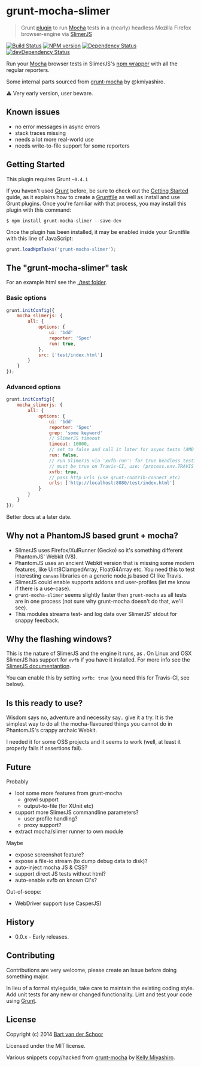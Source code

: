 # grunt-mocha-slimer

> Grunt [plugin](http://gruntjs.com/) to run [Mocha](http://mochajs.org/) tests in a (nearly) headless Mozilla Firefox browser-engine via [SlimerJS](http://slimerjs.org/)

[![Build Status](https://secure.travis-ci.org/Bartvds/grunt-mocha-slimer.svg?branch=master)](http://travis-ci.org/Bartvds/grunt-mocha-slimer) [![NPM version](https://badge.fury.io/js/grunt-mocha-slimer.svg)](http://badge.fury.io/js/grunt-mocha-slimer) [![Dependency Status](https://david-dm.org/Bartvds/grunt-mocha-slimer.svg)](https://david-dm.org/Bartvds/grunt-mocha-slimer) [![devDependency Status](https://david-dm.org/Bartvds/grunt-mocha-slimer/dev-status.svg)](https://david-dm.org/Bartvds/grunt-mocha-slimer#info=devDependencies)

Run your [Mocha](http://mochajs.org/) browser tests in SlimerJS's [npm wrapper](https://github.com/graingert/slimerjs) with all the regular reporters.

Some internal parts sourced from [grunt-mocha](https://github.com/kmiyashiro/grunt-mocha) by @kmiyashiro. 


:warning: Very early version, user beware.

## Known issues

- no error messages in async errors
- stack traces missing
- needs a lot more real-world use
- needs write-to-file support for some reporters


## Getting Started

This plugin requires Grunt `~0.4.1`

If you haven't used [Grunt](http://gruntjs.com/) before, be sure to check out the [Getting Started](http://gruntjs.com/getting-started) guide, as it explains how to create a [Gruntfile](http://gruntjs.com/sample-gruntfile) as well as install and use Grunt plugins. Once you're familiar with that process, you may install this plugin with this command:

```shell
$ npm install grunt-mocha-slimer --save-dev
```

Once the plugin has been installed, it may be enabled inside your Gruntfile with this line of JavaScript:

```js
grunt.loadNpmTasks('grunt-mocha-slimer');
```


## The "grunt-mocha-slimer" task

For an example html see the [./test folder](https://github.com/Bartvds/grunt-mocha-slimer/tree/master/test).

### Basic options

```js
grunt.initConfig({
	mocha_slimerjs: {
		all: {
			options: {
				ui: 'bdd'
				reporter: 'Spec'
				run: true,
			},
			src: ['test/index.html']
		}
	}
});
```

### Advanced options

```js
grunt.initConfig({
	mocha_slimerjs: {
		all: {
			options: {
				ui: 'bdd'
				reporter: 'Spec'
				grep: 'some keyword'
				// SlimerJS timeout
				timeout: 10000,
				// set to false and call it later for async tests (AMD etc)
				run: false,
				// run SlimerJS via 'xvfb-run': for true headless testing
				// must be true on Travis-CI, use: (process.env.TRAVIS === 'true')
				xvfb: true,
				// pass http urls (use grunt-contrib-connect etc)
				urls: ['http://localhost:8080/test/index.html']
			}
		}
	}
});
```

Better docs at a later date.


## Why not a PhantomJS based grunt + mocha?

- SlimerJS uses Firefox/XulRunner (Gecko) so it's something different PhantomJS' Webkit (V8).
- PhantomJS uses an ancient Webkit version that is missing some modern features, like Uint8ClampedArray, Float64Array etc. You need this to test interesting `canvas` libraries on a generic node.js based CI like Travis.
- SlimerJS could enable supports addons and user-profiles (let me know if there is a use-case).
- `grunt-mocha-slimer` seems slightly faster then `grunt-mocha` as all tests are in one process (not sure why grunt-mocha doesn't do that, we'll see).
- This modules streams test- and log data over SlimerJS' stdout for snappy feedback.


## Why the flashing windows?

This is the nature of SlimerJS and the engine it runs, as . On Linux and OSX SlimerJS has support for `xvfb` if you have it installed. For more info see the [SlimerJS documentantion](http://docs.slimerjs.org/current/installation.html#having-a-headless-slimerjs).

You can enable this by setting `xvfb: true` (you need this for Travis-CI, see below).


## Is this ready to use?

Wisdom says no, adventure and necessity say.. give it a  try. It is the simplest way to do all the mocha-flavoured things you cannot do in PhantomJS's crappy archaic Webkit.

I needed it for some OSS projects and it seems to work (well, at least it properly fails if assertions fail).


## Future

Probably

- loot some more features from grunt-mocha
    - growl support
    - output-to-file (for XUnit etc)
- support more SlimerJS commandline parameters?
    - user profile handling?
    - proxy support?
- extract mocha/slimer runner to own module 
 
Maybe

- expose screenshot feature?
- expose a file-io stream (to dump debug data to disk)?
- auto-inject mocha JS & CSS?
- support direct JS tests without html?
- auto-enable xvfb on known CI's?

Out-of-scope:

- WebDriver support (use CasperJS)


## History

* 0.0.x - Early releases.


## Contributing

Contributions are very welcome, please create an Issue before doing something major.

In lieu of a formal styleguide, take care to maintain the existing coding style. Add unit tests for any new or changed functionality. Lint and test your code using [Grunt](http://gruntjs.com/).


## License

Copyright (c) 2014 [Bart van der Schoor](https://github.com/Bartvds)

Licensed under the MIT license.

Various snippets copy/hacked from [grunt-mocha](https://github.com/kmiyashiro/grunt-mocha) by [Kelly Miyashiro](https://github.com/kmiyashiro).

